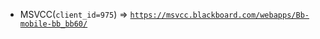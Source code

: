  - MSVCC(`client_id=975`) => [`https://msvcc.blackboard.com/webapps/Bb-mobile-bb_bb60/`](https://msvcc.blackboard.com/webapps/Bb-mobile-bb_bb60/)
